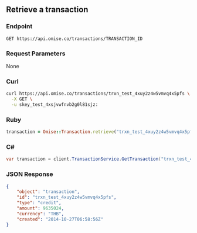 ## Retrieve a transaction

### Endpoint

```
GET https://api.omise.co/transactions/TRANSACTION_ID
```

### Request Parameters

None

### Curl

```sh
curl https://api.omise.co/transactions/trxn_test_4xuy2z4w5vmvq4x5pfs \
  -X GET \
  -u skey_test_4xsjvwfnvb2g0l81sjz:
```

### Ruby

```ruby
transaction = Omise::Transaction.retrieve("trxn_test_4xuy2z4w5vmvq4x5pfs")
```

### C&#35;

```c#
var transaction = client.TransactionService.GetTransaction("trxn_test_4xuy2z4w5vmvq4x5pfs");
```

### JSON Response

```json
{
    "object": "transaction",
    "id": "trxn_test_4xuy2z4w5vmvq4x5pfs",
    "type": "credit",
    "amount": 9635024,
    "currency": "THB",
    "created": "2014-10-27T06:58:56Z"
}
```
